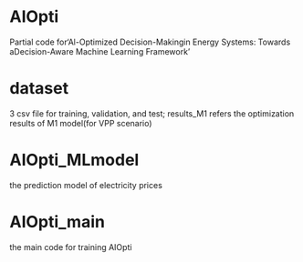 # AIOpti
Partial code for‘Al-Optimized Decision-Makingin Energy Systems: Towards aDecision-Aware Machine Learning Framework’
# dataset
3 csv file for training, validation, and test;
results_M1 refers the optimization results of M1 model(for VPP scenario)
# AIOpti_MLmodel
the prediction model of electricity prices
# AIOpti_main
the main code for training AIOpti
